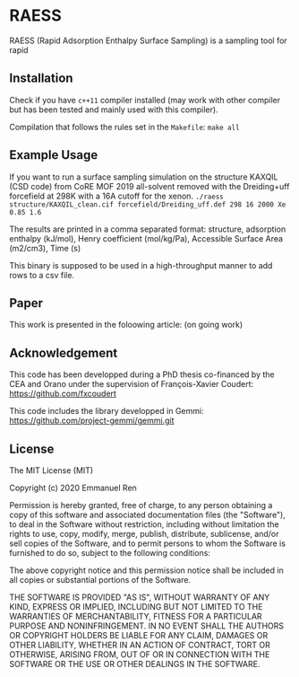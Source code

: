 # RAESS
RAESS (Rapid Adsorption Enthalpy Surface Sampling) is a sampling tool for rapid 

## Installation

Check if you have `c++11` compiler installed (may work with other compiler but has been tested and mainly used with this compiler).

Compilation that follows the rules set in the `Makefile`:
```make all```

## Example Usage

If you want to run a surface sampling simulation on the structure KAXQIL (CSD code) from CoRE MOF 2019 all-solvent removed with the Dreiding+uff forcefield at 298K with a 16A cutoff for the xenon. 
```./raess structure/KAXQIL_clean.cif forcefield/Dreiding_uff.def 298 16 2000 Xe 0.85 1.6```

The results are printed in a comma separated format: structure, adsorption enthalpy (kJ/mol), Henry coefficient (mol/kg/Pa), Accessible Surface Area (m2/cm3), Time (s)

This binary is supposed to be used in a high-throughput manner to add rows to a csv file.

## Paper

This work is presented in the foloowing article:
(on going work)

## Acknowledgement

This code has been developped during a PhD thesis co-financed by the CEA and Orano under the supervision of François-Xavier Coudert: https://github.com/fxcoudert

This code includes the library developped in Gemmi: 
https://github.com/project-gemmi/gemmi.git

## License

The MIT License (MIT)

Copyright (c) 2020 Emmanuel Ren

Permission is hereby granted, free of charge, to any person obtaining a copy of this software and associated documentation files (the "Software"), to deal in the Software without restriction, including without limitation the rights to use, copy, modify, merge, publish, distribute, sublicense, and/or sell copies of the Software, and to permit persons to whom the Software is furnished to do so, subject to the following conditions:

The above copyright notice and this permission notice shall be included in all copies or substantial portions of the Software.

THE SOFTWARE IS PROVIDED "AS IS", WITHOUT WARRANTY OF ANY KIND, EXPRESS OR IMPLIED, INCLUDING BUT NOT LIMITED TO THE WARRANTIES OF MERCHANTABILITY, FITNESS FOR A PARTICULAR PURPOSE AND NONINFRINGEMENT. IN NO EVENT SHALL THE AUTHORS OR COPYRIGHT HOLDERS BE LIABLE FOR ANY CLAIM, DAMAGES OR OTHER LIABILITY, WHETHER IN AN ACTION OF CONTRACT, TORT OR OTHERWISE, ARISING FROM, OUT OF OR IN CONNECTION WITH THE SOFTWARE OR THE USE OR OTHER DEALINGS IN THE SOFTWARE.
